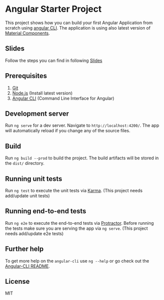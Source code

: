 # Angular Starter Project

This project shows how you can build your first Angular Application from scratch using [angular CLI](https://github.com/angular/angular-cli).
The application is using also latest version of [Material Components](https://material.angular.io/).

## Slides
Follow the steps you can find in following [Slides](https://luixaviles.github.io/angular-starter)

## Prerequisites

1. [Git](https://git-scm.com/)
2. [Node.js](nodejs.org) (Install latest version)
3. [Angular CLI](https://cli.angular.io/) (Command Line Interface for Angular)

## Development server
Run `ng serve` for a dev server. Navigate to `http://localhost:4200/`. The app will automatically reload if you change any of the source files.

## Build

Run `ng build --prod` to build the project. The build artifacts will be stored in the `dist/` directory. 

## Running unit tests

Run `ng test` to execute the unit tests via [Karma](https://karma-runner.github.io).
(This project needs add/update unit tests)

## Running end-to-end tests

Run `ng e2e` to execute the end-to-end tests via [Protractor](http://www.protractortest.org/).
Before running the tests make sure you are serving the app via `ng serve`.
(This project needs add/update e2e tests)

## Further help

To get more help on the `angular-cli` use `ng --help` or go check out the [Angular-CLI README](https://github.com/angular/angular-cli/blob/master/README.md).

## License

MIT